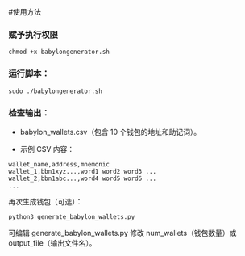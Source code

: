 <!-- created by AlphaNerd -->

#使用方法

### 赋予执行权限
```
chmod +x babylongenerator.sh
```

### 运行脚本：
```
sudo ./babylongenerator.sh
```

### 检查输出：
- babylon_wallets.csv（包含 10 个钱包的地址和助记词）。

- 示例 CSV 内容：
```
wallet_name,address,mnemonic
wallet_1,bbn1xyz...,word1 word2 word3 ...
wallet_2,bbn1abc...,word4 word5 word6 ...
...
```

再次生成钱包（可选）：
```
python3 generate_babylon_wallets.py
```
可编辑 generate_babylon_wallets.py 修改 num_wallets（钱包数量）或 output_file（输出文件名）。

